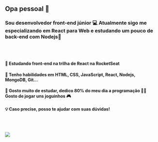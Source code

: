 <h2> Opa pessoal 👀 </h2>
<h3> Sou desenvolvedor front-end júnior 💻 Atualmente sigo me especializando em React para Web e estudando um pouco de back-end com Nodejs🚀 </h3>
 
<br><br>

 <h4> 🚀 Estudando front-end na trilha de React na RocketSeat </h4>
 <h4> 🧰 Tenho habilidades em HTML, CSS, JavaScript, React, Nodejs, MongoDB, Git...</h4>
 <h4> 💬 Gosto muito de estudar, dedico 80% do meu dia a programação 🐱‍👤 Gosto de jogar uns joguinhos 🎮  </h4>
 <h4> 💡 Caso precise, posso te ajudar com suas dúvidas! </h4>
 
<br><br>                                                                                                                                         
 
<a target="_blank" href="https://www.linkedin.com/in/arthu0x7/">
  <img align="center" src="https://img.shields.io/badge/LinkedIn-0077B5?style=for-the-badge&logo=linkedin&logoColor=white"/>
</a>
